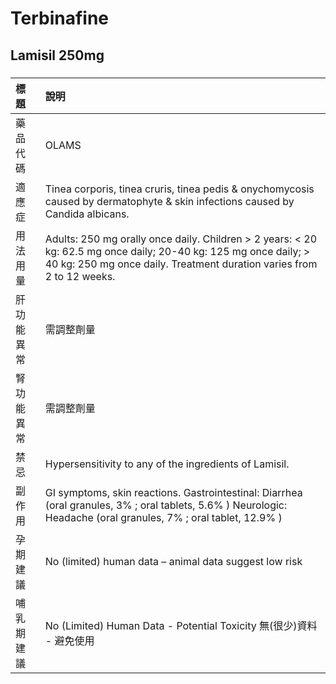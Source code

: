 # Terbinafine

## Lamisil 250mg

##### 

| 標題       | 說明                                                                                                                                                                                      |
|:-----------|:------------------------------------------------------------------------------------------------------------------------------------------------------------------------------------------|
| 藥品代碼   | OLAMS                                                                                                                                                                                     |
| 適應症     | Tinea corporis, tinea cruris, tinea pedis & onychomycosis caused by dermatophyte & skin infections caused by Candida albicans.                                                            |
| 用法用量   | Adults: 250 mg orally once daily. Children > 2 years: < 20 kg: 62.5 mg once daily; 20-40 kg: 125 mg once daily; > 40 kg: 250 mg once daily. Treatment duration varies from 2 to 12 weeks. |
| 肝功能異常 | 需調整劑量                                                                                                                                                                                |
| 腎功能異常 | 需調整劑量                                                                                                                                                                                |
| 禁忌       | Hypersensitivity to any of the ingredients of Lamisil.                                                                                                                                    |
| 副作用     | GI symptoms, skin reactions. Gastrointestinal: Diarrhea (oral granules, 3% ; oral tablets, 5.6% ) Neurologic: Headache (oral granules, 7% ; oral tablet, 12.9% )                          |
| 孕期建議   | No (limited) human data – animal data suggest low risk                                                                                                                                    |
| 哺乳期建議 | No (Limited) Human Data - Potential Toxicity 無(很少)資料 - 避免使用                                                                                                                      |

